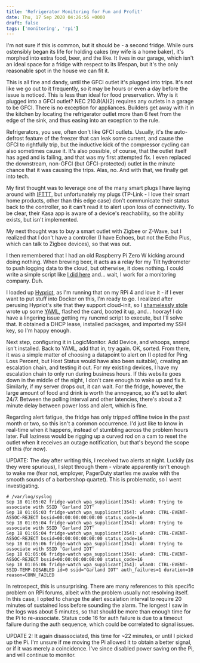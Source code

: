 ```yaml
---
title: 'Refrigerator Monitoring for Fun and Profit'
date: Thu, 17 Sep 2020 04:26:56 +0000
draft: false
tags: ['monitoring', 'rpi']
---
```


I'm not sure if this is common, but it should be - a second fridge. While ours ostensibly began its life for holding cakes (my wife is a home baker), it's morphed into extra food, beer, and the like. It lives in our garage, which isn't an ideal space for a fridge with respect to its lifespan, but it's the only reasonable spot in the house we can fit it.

This is all fine and dandy, until the GFCI outlet it's plugged into trips. It's not like we go out to it frequently, so it may be hours or even a day before the issue is noticed. This is less than ideal for food preservation. Why is it plugged into a GFCI outlet? NEC 210.8(A)(2) requires any outlets in a garage to be GFCI. There is no exception for appliances. Builders get away with it in the kitchen by locating the refrigerator outlet more than 6 feet from the edge of the sink, and thus easing into an exception to the rule.

Refrigerators, you see, often don't like GFCI outlets. Usually, it's the auto-defrost feature of the freezer that can leak some current, and cause the GFCI to rightfully trip, but the inductive kick of the compressor cycling can also sometimes cause it. It's also possible, of course, that the outlet itself has aged and is failing, and that was my first attempted fix. I even replaced the downstream, non-GFCI (but GFCI-protected) outlet in the minute chance that it was causing the trips. Alas, no. And with that, we finally get into tech.

My first thought was to leverage one of the many smart plugs I have laying around with [IFTTT](https://ifttt.com/), but unfortunately my plugs (TP-Link - I love their smart home products, other than this edge case) don't communicate their status back to the controller, so it can't read it to alert upon loss of connectivity. To be clear, their Kasa app is aware of a device's reachability, so the ability exists, but isn't implemented.

My next thought was to buy a smart outlet with Zigbee or Z-Wave, but I realized that I don't have a controller (I have Echoes, but not the Echo Plus, which can talk to Zigbee devices), so that was out.

I then remembered that I had an old Raspberry Pi Zero W kicking around doing nothing. When brewing beer, it acts as a relay for my Tilt hydrometer to push logging data to the cloud, but otherwise, it does nothing. I could write a simple script like [I did here](https://sgarland.dev/posts/2019-07-27-server-healthy-check/) and... wait, I work for a monitoring company. Duh.

I loaded up [Hypriot](https://blog.hypriot.com/), as I'm running that on my RPi 4 and love it - if I ever want to put stuff into Docker on this, I'm ready to go. I realized after perusing Hypriot's site that they support cloud-init, so I [shamelessly stole](https://github.com/hypriot/flash/tree/master/sample) wrote up some [YAML](https://pastebin.com/kes45avm), flashed the card, booted it up, and... hooray! I do have a lingering issue getting my runcmd script to execute, but I'll solve that. It obtained a DHCP lease, installed packages, and imported my SSH key, so I'm happy enough.

Next step, configuring it in LogicMonitor. Add Device, and whoops, snmpd isn't installed. Back to YAML, add that in, try again. OK, sorted. From there, it was a simple matter of choosing a datapoint to alert on (I opted for Ping Loss Percent, but Host Status would have also been suitable), creating an escalation chain, and testing it out. For my existing devices, I have my escalation chain to only run during business hours. If this website goes down in the middle of the night, I don't care enough to wake up and fix it. Similarly, if my server drops out, it can wait. For the fridge, however, the large amount of food and drink is worth the annoyance, so it's set to alert 24/7. Between the polling interval and other latencies, there's about a 2 minute delay between power loss and alert, which is fine.

Regarding alert fatigue, the fridge has only tripped offline twice in the past month or two, so this isn't a common occurrence. I'd just like to know in real-time when it happens, instead of stumbling across the problem hours later. Full laziness would be rigging up a curved rod on a cam to reset the outlet when it receives an outage notification, but that's beyond the scope of this (for now).

UPDATE: The day after writing this, I received two alerts at night. Luckily (as they were spurious), I slept through them - vibrate apparently isn't enough to wake me (fear not, employer, PagerDuty startles me awake with the smooth sounds of a barbershop quartet). This is problematic, so I went investigating.

```
# /var/log/syslog
Sep 18 01:05:02 fridge-watch wpa_supplicant[354]: wlan0: Trying to associate with SSID 'Garland IOT'
Sep 18 01:05:03 fridge-watch wpa_supplicant[354]: wlan0: CTRL-EVENT-ASSOC-REJECT bssid=00:00:00:00:00:00 status_code=16
Sep 18 01:05:04 fridge-watch wpa_supplicant[354]: wlan0: Trying to associate with SSID 'Garland IOT'
Sep 18 01:05:04 fridge-watch wpa_supplicant[354]: wlan0: CTRL-EVENT-ASSOC-REJECT bssid=00:00:00:00:00:00 status_code=16
Sep 18 01:05:06 fridge-watch wpa_supplicant[354]: wlan0: Trying to associate with SSID 'Garland IOT'
Sep 18 01:05:06 fridge-watch wpa_supplicant[354]: wlan0: CTRL-EVENT-ASSOC-REJECT bssid=00:00:00:00:00:00 status_code=16
Sep 18 01:05:06 fridge-watch wpa_supplicant[354]: wlan0: CTRL-EVENT-SSID-TEMP-DISABLED id=0 ssid="Garland IOT" auth_failures=1 duration=10 reason=CONN_FAILED
```

In retrospect, this is unsurprising. There are many references to this specific problem on RPi forums, albeit with the problem usually not resolving itself. In this case, I opted to change the alert escalation interval to require 20 minutes of sustained loss before sounding the alarm. The longest I saw in the logs was about 5 minutes, so that should be more than enough time for the Pi to re-associate. Status code 16 for auth failure is due to a timeout failure during the auth sequence, which could be correlated to signal issues.  
  
UPDATE 2: It again disassociated, this time for ~22 minutes, or until I picked up the Pi. I'm unsure if me moving the Pi allowed it to obtain a better signal, or if it was merely a coincidence. I've since disabled power saving on the Pi, and will continue to monitor.